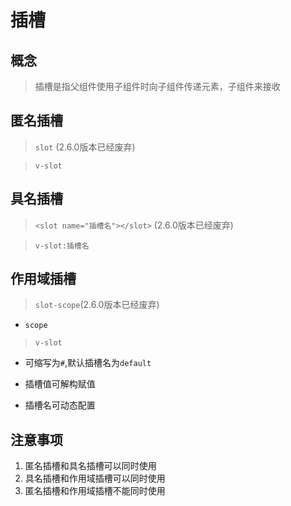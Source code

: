 # 插槽

## 概念

> 插槽是指父组件使用子组件时向子组件传递元素，子组件来接收

## 匿名插槽

> `slot` (2.6.0版本已经废弃)

> `v-slot`

## 具名插槽

> `<slot name="插槽名"></slot>` (2.6.0版本已经废弃)

> `v-slot:插槽名`

## 作用域插槽

> `slot-scope`(2.6.0版本已经废弃)

- `scope`

> `v-slot`

- 可缩写为`#`,默认插槽名为`default`

- 插槽值可解构赋值
- 插槽名可动态配置

## 注意事项

1. 匿名插槽和具名插槽可以同时使用
2. 具名插槽和作用域插槽可以同时使用
3. 匿名插槽和作用域插槽不能同时使用


